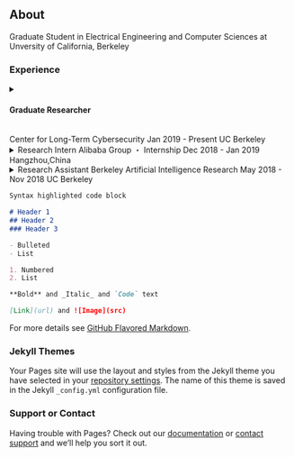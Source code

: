 ## About

Graduate Student in Electrical Engineering and Computer Sciences at Unversity of California, Berkeley

### Experience

<details>
  <summary>
    <h4>Graduate Researcher</h4><br/>
    Center for Long-Term Cybersecurity
    Jan 2019 - Present
    UC Berkeley
  </summary>
  <pre>
(Began as an undergraduate research assistant) Supervised by Prof. Dawn Song and collaborated with postdoctoral researcher Min Du on research projects related to deep learning and security.

Lifelong anomaly detection through unlearning:
• Developed LSTM models to analyze system log files.
• Maintained a small memory set of labeled data to prevent catastrophic forgetting.
• Developed a process that is much easier and faster than retraining the system from scratch.
• The experiment results show a reduction of up to 77.3% false positives and up to 76.6% false negatives on real anomaly detection dataset (Paper presented in CCS'19).

Adversarial enhancement for community detection in networks:
• Designs multi-objective fitness function and auto-threshold to solve the resolution limit problem and achieve consensus partition.
• Evaluated on existing community detection algorithms and the improvement of performance was 10%-30%.
• Adversarial experiments show that proposed methods can achieve stronger defense against community detection deception (Paper presented in arXiv).

Time-aware gradient attack on dynamic network link prediction:
• Utilized the gradient information generated by DDNE across different snapshots to rewire a few links and consider the dynamic natures of real-world systems.
• Implemented TGA in two ways: one is based on traversal search and greedy search.
• Evaluated the data from real-world scenarios and the comprehensive experiments show the attack success rate has increased by 20%-40% using TGA. (Paper presented in arXiv).

NDSGD: A practical method to improve robustness of deep learning model on noisy dataset:
• Used noisy data clipping and group to reduce the influence of noisy data.
• Added robustness factors to reduce the oscillation of the loss curve and tune the hyper-parameters to learn optimal models.
• Evaluated the celebrated datasets and the performance surpassed the state-of-the-art.
  </pre>
</details>


<details>
  <summary>
    Research Intern
    Alibaba Group ・ Internship
    Dec 2018 - Jan 2019
    Hangzhou,China
  </summary>
  
Participated in a project on database security, i.e., assisted in parsing unstructured, free-text log entries into structured representation and developing Long Short-Term Memory (LSTM) model for detection of abnormal conditions of database.
  
</details>

<details>
  <summary>
    Research Assistant
    Berkeley Artificial Intelligence Research
    May 2018 - Nov 2018
    UC Berkeley
  </summary>
  <pre>
Collaborated with PhD student Xiangyu Yue (Advisor: Prof. Kurt Keutzer) on research projects related to deep learning.

Domain Adaptation for Road-object Segmentation:
• Developed a semantic-based scene method which enables to realize 3D-object segmentation from a point-wise label map, using a domain-adaptation training method to reduce the distribution gap between synthetic data and real data so as to enhance the performance of model.

Autonomous driving with SqueezeNet and CNN:
• Developed Convolutional Neural Network (CNN) models in TensorFlow to classify images.
• Conducted image segmentation on KITTI dataset and model training based on SqueezeNet and CNN, aiming to collect data from GTA-V (an action-adventure video game) and further using this dataset to train CNN model for autonomous driving.
  </pre>
</details>


```markdown
Syntax highlighted code block

# Header 1
## Header 2
### Header 3

- Bulleted
- List

1. Numbered
2. List

**Bold** and _Italic_ and `Code` text

[Link](url) and ![Image](src)
```

For more details see [GitHub Flavored Markdown](https://guides.github.com/features/mastering-markdown/).

### Jekyll Themes

Your Pages site will use the layout and styles from the Jekyll theme you have selected in your [repository settings](https://github.com/danson881125/danson881125.github.io/settings). The name of this theme is saved in the Jekyll `_config.yml` configuration file.

### Support or Contact

Having trouble with Pages? Check out our [documentation](https://help.github.com/categories/github-pages-basics/) or [contact support](https://github.com/contact) and we’ll help you sort it out.
